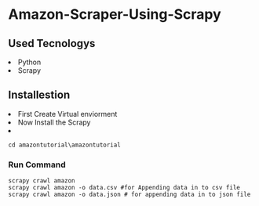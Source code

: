 # Amazon-Scraper-Using-Scrapy
## Used Tecnologys
<li>Python</li>
<li>Scrapy</li>

## Installestion
<li>First Create Virtual enviorment</li>
<li>Now Install the Scrapy<li>

 ```
cd amazontutorial\amazontutorial
```
### Run Command
  
```
scrapy crawl amazon
scrapy crawl amazon -o data.csv #for Appending data in to csv file
scrapy crawl amazon -o data.json # for appending data in to json file
```
